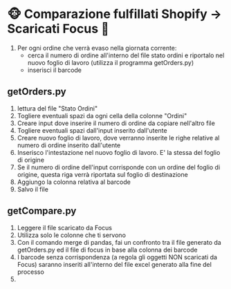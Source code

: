 
# :monkey_face: Comparazione fulfillati Shopify -> Scaricati Focus :pig:		

1. Per ogni ordine che verrà evaso nella giornata corrente:
     - cerca il numero di ordine all'interno del file stato ordini e riportalo nel nuovo foglio di lavoro (utilizza il programma getOrders.py)
     - inserisci il barcode

## **getOrders.py**

1. lettura del file "Stato Ordini"
2. Togliere eventuali spazi da ogni cella della colonne "Ordini"
3. Creare input dove inserire il numero di ordine da copiare nell'altro file
4. Togliere eventuali spazi dall'input inserito dall'utente
5. Creare nuovo foglio di lavoro, dove verranno inserite le righe relative al numero di ordine inserito dall'utente
6. Inserisco l'intestazione nel nuovo foglio di lavoro. E' la stessa del foglio di origine
7. Se il numero di ordine dell'input corrisponde con un ordine del foglio di origine, questa riga verrà riportata sul foglio di destinazione
8. Aggiungo la colonna relativa al barcode
9. Salvo il file

## **getCompare.py**
1. Leggere il file scaricato da Focus
2. Utilizza solo le colonne che ti servono
3. Con il comando merge di pandas, fai un confronto tra il file generato da getOrders.py ed il file di focus in base alla colonna dei barcode
4. I barcode senza corrispondenza (a regola gli oggetti NON scaricati da Focus) saranno inseriti all'interno del file excel generato alla fine del processo
5. 
